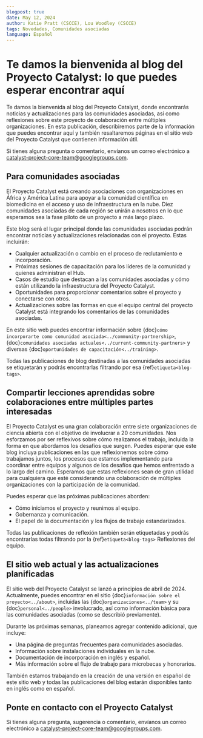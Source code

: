 ```yaml
---
blogpost: true
date: May 12, 2024
author: Katie Pratt (CSCCE), Lou Woodley (CSCCE)
tags: Novedades, Comunidades asociadas
language: Español
---
```


# Te damos la bienvenida al blog del Proyecto Catalyst: lo que puedes esperar encontrar aquí

Te damos la bienvenida al blog del Proyecto Catalyst, donde encontrarás noticias y actualizaciones para las comunidades asociadas, así como reflexiones sobre este proyecto de colaboración entre múltiples organizaciones. En esta publicación, describiremos parte de la información que puedes encontrar aquí y también resaltaremos páginas en el sitio web del Proyecto Catalyst que contienen información útil.

Si tienes alguna pregunta o comentario, envíanos un correo electrónico a [catalyst-project-core-team@googlegroups.com](mailto:catalyst-project-core-team@googlegroups.com).


## Para comunidades asociadas

El Proyecto Catalyst está creando asociaciones con organizaciones en África y América Latina para apoyar a la comunidad científica en biomedicina en el acceso y uso de infraestructura en la nube. Diez comunidades asociadas de cada región se unirán a nosotros en lo que esperamos sea la fase piloto de un proyecto a más largo plazo.

Este blog será el lugar principal donde las comunidades asociadas podrán encontrar noticias y actualizaciones relacionadas con el proyecto. Estas incluirán:

* Cualquier actualización o cambio en el proceso de reclutamiento e incorporación.
* Próximas sesiones de capacitación para los líderes de la comunidad y quienes administran el Hub.
* Casos de estudio que destacan a las comunidades asociadas y cómo están utilizando la infraestructura del Proyecto Catalyst.
* Oportunidades para proporcionar comentarios sobre el proyecto y conectarse con otros.
* Actualizaciones sobre las formas en que el equipo central del proyecto Catalyst está integrando los comentarios de las comunidades asociadas.

En este sitio web puedes encontrar información sobre {doc}`cómo incorporarte como comunidad asociada<../community-partnership>`, {doc}`comunidades asociadas actuales<../current-community-partners>` y diversas {doc}`oportunidades de capacitación<../training>`.

Todas las publicaciones de blog destinadas a las comunidades asociadas se etiquetarán y podrás encontrarlas filtrando por esa {ref}`etiqueta<blog-tags>`.

## Compartir lecciones aprendidas sobre colaboraciones entre múltiples partes interesadas

El Proyecto Catalyst es una gran colaboración entre siete organizaciones de ciencia abierta con el objetivo de involucrar a 20 comunidades. Nos esforzamos por ser reflexivos sobre cómo realizamos el trabajo, incluida la forma en que abordamos los desafíos que surgen. Puedes esperar que este blog incluya publicaciones en las que reflexionemos sobre cómo trabajamos juntos, los procesos que estamos implementando para coordinar entre equipos y algunos de los desafíos que hemos enfrentado a lo largo del camino. Esperamos que estas reflexiones sean de gran utilidad para cualquiera que esté considerando una colaboración de múltiples organizaciones con la participación de la comunidad.

Puedes esperar que las próximas publicaciones aborden:

* Cómo iniciamos el proyecto y reunimos al equipo.
* Gobernanza y comunicación.
* El papel de la documentación y los flujos de trabajo estandarizados.

Todas las publicaciones de reflexión también serán etiquetadas y podrás encontrarlas todas filtrando por la {ref}`etiqueta<blog-tags>` Reflexiones del equipo.

## El sitio web actual y las actualizaciones planificadas

El sitio web del Proyecto Catalyst se lanzó a principios de abril de 2024. Actualmente, puedes encontrar en el sitio {doc}`información sobre el proyecto<../about>`, incluidas las {doc}`organizaciones<../team>` y su {doc}`personal<../people>` involucrado, así como información básica para las comunidades asociadas (como se describió previamente).

Durante las próximas semanas, planeamos agregar contenido adicional, que incluye:

* Una página de preguntas frecuentes para comunidades asociadas.
* Información sobre instalaciones individuales en la nube.
* Documentación de incorporación en inglés y español.
* Más información sobre el flujo de trabajo para microbecas y honorarios.

También estamos trabajando en la creación de una versión en español de este sitio web y todas las publicaciones del blog estarán disponibles tanto en inglés como en español.

## Ponte en contacto con el Proyecto Catalyst

Si tienes alguna pregunta, sugerencia o comentario, envíanos un correo electrónico a [catalyst-project-core-team@googlegroups.com](mailto:catalyst-project-core-team@googlegroups.com).
